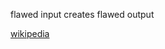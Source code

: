 flawed input creates flawed output

[wikipedia](https://en.wikipedia.org/wiki/Garbage_in,_garbage_out)